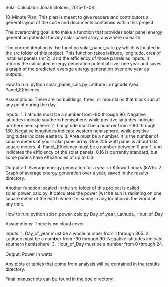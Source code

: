 Solar Calculator
Jonah Golden, 2015-11-08

10-Minute Plan: This plan is meant to give readers and contributors a general layout of the code and documents contained within this project.

The overarching goal is to make a function that provides solar panel energy generation potential for any solar panel array, anywhere on earth.

The current iteration is the function solar_panel_calc.py which is located in the src folder of this project. This function takes latitude, longitude, area of installed panels (m^2), and the efficiency of those panels as inputs. It returns the calculated energy generation potential over one year and saves a graph of the predicted average energy generation over one year as outputs.

How to run: python solar_panel_calc.py Latitude Longitude Area Panel_Efficiency

Assumptions: There are no buildings, trees, or mountains that block sun at any point during the day.

Inputs: 1. Latitude must be a number from -90 through 90. Negative latitudes indicate southern hemisphere, while positive latitudes indicate northern hemisphere.
2. Longitude must be a number from -180 through 180. Negative longitudes indicate
western hemisphere, while positive longitudes indicate eastern.
3. Area must be a number.  It is the number of square meters of your solar panel array. One 255 watt panel is about 1.64 square meters.
4. Panel_Efficiency must be a number between 0 and 1, and indicates the efficiency of the solar panels. 0.16 is currently standard, but some panels have efficiencies of up to 0.3.

Outputs: 1. Average energy generation for a year in Kilowatt hours (kWh).
2. Graph of average energy generation over a year, saved in the results directory.

Another function located in the src folder of this project is called solar_power_calc.py. It calculates the power (w) the sun is radiating on one square meter of the earth when it is sunny in any location in the world at any time.

How to run: python solar_power_calc.py Day_of_year, Latitude, Hour_of_Day

Assumptions: There is no cloud cover.

Inputs: 1. Day_of_year must be a whole number from 1 through 365.
2. Latitude must be a number from -90 through 90. Negative latitudes indicate southern hemisphere.
3. Hour_of_Day must be a number from 0 through 24.

Output: Power in watts

Any plots or tables that come from analysis will be contained in the results directory.

Final manuscripts can be found in the doc directory.


